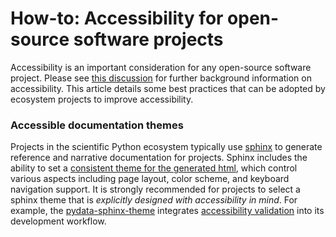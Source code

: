 # How-to: Accessibility for open-source software projects

Accessibility is an important consideration for any open-source software
project.
Please see [this discussion][accessibility_discuss] for further
background information on accessibility.
This article details some best practices that can be adopted by ecosystem
projects to improve accessibility.

[accessibility_discuss]: https://discuss.scientific-python.org/t/discussion-accessible-open-source-projects/63

### Accessible documentation themes

Projects in the scientific Python ecosystem typically use [sphinx][sphinx-doc]
to generate reference and narrative documentation for projects.
Sphinx includes the ability to set a
[consistent theme for the generated html][sphinx-themes], which control various
aspects including page layout, color scheme, and keyboard navigation support.
It is strongly recommended for projects to select a sphinx theme that is
*explicitly designed with accessibility in mind*.
For example, the [pydata-sphinx-theme][pydata-sphinx-theme] integrates
[accessibility validation][accessibility-checks] into its development workflow.

[sphinx-doc]: https://www.sphinx-doc.org/
[sphinx-themes]: https://www.sphinx-doc.org/en/master/usage/theming.html
[pydata-sphinx-theme]: https://pydata-sphinx-theme.readthedocs.io/en/latest/
[accessibility-checks]: https://pydata-sphinx-theme.readthedocs.io/en/latest/contributing.html#accessibility-checks
